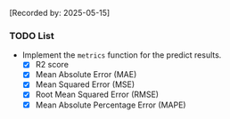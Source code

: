 [Recorded by: 2025-05-15]

### TODO List

- Implement the `metrics` function for the predict results.
    - [x] R2 score
    - [x] Mean Absolute Error (MAE)
    - [x] Mean Squared Error (MSE)
    - [x] Root Mean Squared Error (RMSE)
    - [x] Mean Absolute Percentage Error (MAPE)
